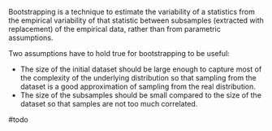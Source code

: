 Bootstrapping is a technique to estimate the variability of a statistics from the empirical variability of that statistic between subsamples (extracted with replacement) of the empirical data, rather than from parametric assumptions.

Two assumptions have to hold true for bootstrapping to be useful:
- The size of the initial dataset should be large enough to capture most of the complexity of the underlying distribution so that sampling from the dataset is a good approximation of sampling from the real distribution.
- The size of the subsamples should be small compared to the size of the dataset so that samples are not too much correlated.

#todo 
